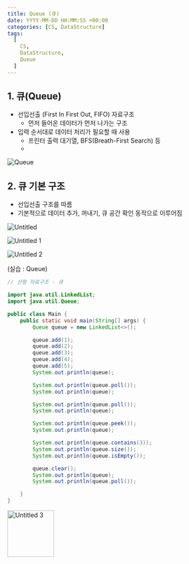 ```yaml
---
title: Queue (큐)
date: YYYY-MM-DD HH:MM:SS +00:00
categories: [CS, DataStructure]
tags:
  [
    CS,
    DataStructure,
    Queue
  ]
---
```


## 1. 큐(Queue)

- 선입선출 (First In First Out, FIFO) 자료구조
    - 먼저 들어온 데이터가 먼저 나가는 구조
- 입력 순서대로 데이터 처리가 필요할 때 사용
    - 프린터 출력 대기열, BFS(Breath-First Search) 등
    - 
![Queue](https://github.com/KimHyungkeun/KimHyungkeun.github.io/assets/12759500/1ceae34a-869c-4171-aad3-4a9bbeae0091)



## 2. 큐 기본 구조

- 선입선출 구조를 따름
- 기본적으로 데이터 추가, 꺼내기, 큐 공간 확인 동작으로 이루어짐

![Untitled](https://github.com/KimHyungkeun/KimHyungkeun.github.io/assets/12759500/66ae6dc4-e4f0-43ce-b62a-44e5eb73ab33)

![Untitled 1](https://github.com/KimHyungkeun/KimHyungkeun.github.io/assets/12759500/cea63901-4d86-4877-9299-87d7e284eb42)

![Untitled 2](https://github.com/KimHyungkeun/KimHyungkeun.github.io/assets/12759500/c27c8bfc-b338-44b2-97f8-8ddcf2775bcb)


(실습 : Queue)

```java
// 선형 자료구조 - 큐

import java.util.LinkedList;
import java.util.Queue;

public class Main {
    public static void main(String[] args) {
        Queue queue = new LinkedList<>();

        queue.add(1);
        queue.add(2);
        queue.add(3);
        queue.add(4);
        queue.add(5);
        System.out.println(queue);

        System.out.println(queue.poll());
        System.out.println(queue);

        System.out.println(queue.poll());
        System.out.println(queue);

        System.out.println(queue.peek());
        System.out.println(queue);

        System.out.println(queue.contains(3));
        System.out.println(queue.size());
        System.out.println(queue.isEmpty());

        queue.clear();
        System.out.println(queue);
        System.out.println(queue.poll());

    }
}
```
<img width="106" alt="Untitled 3" src="https://github.com/KimHyungkeun/KimHyungkeun.github.io/assets/12759500/a613a0e2-af80-43ad-9ccb-a36ba2bc4519">



